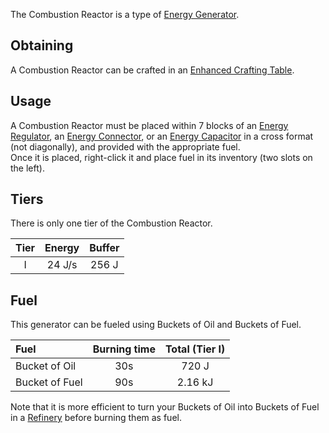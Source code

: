 The Combustion Reactor is a type of [Energy Generator](https://github.com/Slimefun/Slimefun4/wiki/Electric-Machines#energy-generation).

## Obtaining
A Combustion Reactor can be crafted in an [Enhanced Crafting Table](https://github.com/Slimefun/Slimefun4/wiki/Enhanced-Crafting-Table).

## Usage
A Combustion Reactor must be placed within 7 blocks of an [Energy Regulator](https://github.com/Slimefun/Slimefun4/wiki/Energy-Regulator), an [Energy Connector](https://github.com/Slimefun/Slimefun4/wiki/Energy-Connector), or an [Energy Capacitor](https://github.com/Slimefun/Slimefun4/wiki/Energy-Capacitors) in a cross format (not diagonally), and provided with the appropriate fuel.<br>
Once it is placed, right-click it and place fuel in its inventory (two slots on the left).

## Tiers
There is only one tier of the Combustion Reactor.

| Tier | Energy | Buffer |
| :--: | :----: | :----: |
| I    | 24 J/s | 256 J  |

## Fuel
This generator can be fueled using Buckets of Oil and Buckets of Fuel.

| Fuel           | Burning time | Total (Tier I) |
| :------------- | :----------: | :------------: |
| Bucket of Oil  | 30s          | 720 J          |
| Bucket of Fuel | 90s          | 2.16 kJ        |

Note that it is more efficient to turn your Buckets of Oil into Buckets of Fuel in a [Refinery](https://github.com/Slimefun/Slimefun4/wiki/Refinery) before burning them as fuel.
